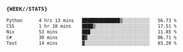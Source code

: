 ### `{WEEK//STATS}` 
<!--START_SECTION:waka-->

```txt
Python      4 hrs 13 mins   ██████████████▒░░░░░░░░░░   56.73 %
CSS         1 hr 18 mins    ████▒░░░░░░░░░░░░░░░░░░░░   17.51 %
Nix         53 mins         ███░░░░░░░░░░░░░░░░░░░░░░   11.85 %
C#          30 mins         █▓░░░░░░░░░░░░░░░░░░░░░░░   06.71 %
Text        14 mins         ▓░░░░░░░░░░░░░░░░░░░░░░░░   03.20 %
```

<!--END_SECTION:waka-->
